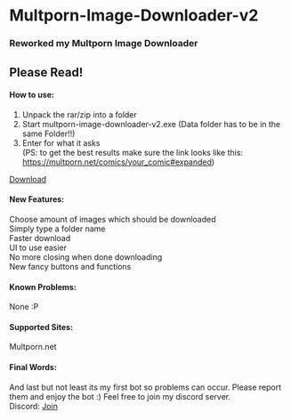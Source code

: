 # Multporn-Image-Downloader-v2  

### Reworked my Multporn Image Downloader  

## Please Read!  

#### How to use:

1. Unpack the rar/zip into a folder  
2. Start multporn-image-downloader-v2.exe (Data folder has to be in the same Folder!!)
3. Enter for what it asks  
(PS: to get the best results make sure the link looks like this: https://multporn.net/comics/your_comic#expanded)

[Download][1]  

#### New Features:  

Choose amount of images which should be downloaded  
Simply type a folder name  
Faster download  
UI to use easier  
No more closing when done downloading  
New fancy buttons and functions  


#### Known Problems:  

None :P  


#### Supported Sites:  

Multporn.net


#### Final Words:  

And last but not least its my first bot so problems can occur. Please report them and enjoy the bot :) Feel free to join my discord server.  
Discord: [Join][2]  



[1]: https://github.com/Stahlhelm-TV/multporn-image-downloader-v2/releases  
[2]: https://discord.gg/SEqKPDm  
